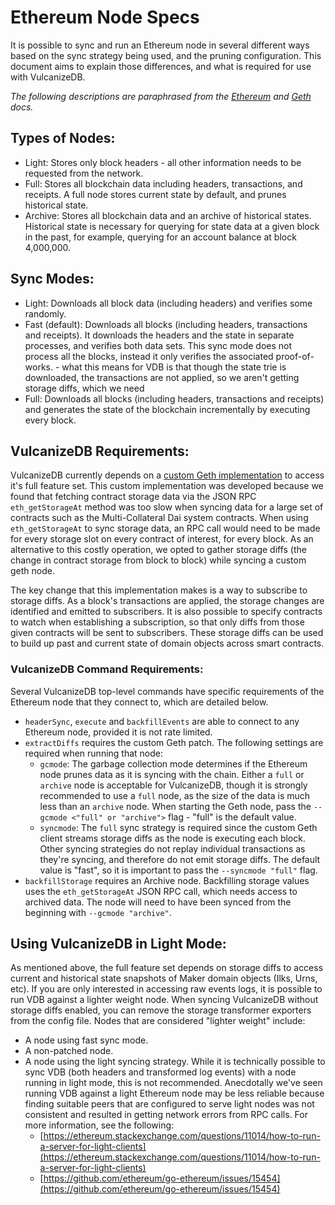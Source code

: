# Ethereum Node Specs
It is possible to sync and run an Ethereum node in several different ways based on the sync strategy being used, and 
the pruning configuration. This document aims to explain those differences, and what is required for use with 
VulcanizeDB.

_The following descriptions are paraphrased from the [Ethereum](https://ethereum.org/en/developers/docs/nodes-and-clients)
and [Geth](https://geth.ethereum.org/docs/faq) docs._
## Types of Nodes:
- Light: Stores only block headers - all other information needs to be requested from the network.
- Full: Stores all blockchain data including headers, transactions, and receipts. A full node stores current state by
default, and prunes historical state.
- Archive: Stores all blockchain data and an archive of historical states. Historical state is necessary for querying for
state data at a given block in the past, for example, querying for an account balance at block 4,000,000.

## Sync Modes:
- Light: Downloads all block data (including headers) and verifies some randomly.
- Fast (default): Downloads all blocks (including headers, transactions and receipts). It downloads the headers and
the state in separate processes, and verifies both data sets. This sync mode does not process all the blocks, instead
 it only verifies the associated proof-of-works.
        - what this means for VDB is that though the state trie is downloaded, the transactions are not applied, so we aren't getting storage diffs, which we need
- Full: Downloads all blocks (including headers, transactions and receipts) and generates the state of the blockchain
 incrementally by executing every block.

## VulcanizeDB Requirements:
VulcanizeDB currently depends on a [custom Geth implementation](https://github.com/makerdao/go-ethereum/tree/allow-state-diff-subscription) to access it's full feature set.
This custom implementation was developed because we found that fetching contract storage data via the JSON RPC `eth_getStorageAt` method was too slow when syncing data for a large set of contracts such as the Multi-Collateral Dai system contracts. When using `eth_getStorageAt` to sync storage data, an RPC call would need to be made for every storage slot on every contract of interest, for every block. As an alternative to this costly operation, we opted to gather storage diffs (the change in contract storage from block to block) while syncing a custom geth node.

The key change that this implementation makes is a way to subscribe to storage diffs. As a block's transactions are applied, the storage changes are identified and emitted to subscribers. It is also possible to specify contracts to watch when establishing a subscription, so that only diffs from those given contracts will be sent to subscribers. These storage diffs can be used to build up past and current state of domain objects across smart contracts.

### VulcanizeDB Command Requirements:

Several VulcanizeDB top-level commands have specific requirements of the Ethereum node that they connect to, which are detailed below.
- `headerSync`, `execute` and `backfillEvents` are able to connect to any Ethereum node, provided it is not rate limited.
- `extractDiffs` requires the custom Geth patch. The following settings are required when running that node:
    - `gcmode`: The garbage collection mode determines if the Ethereum node prunes data as it is syncing with the chain. Either a `full` or `archive` node is acceptable for VulcanizeDB, though it is strongly recommended to use a `full` node, as the size of the data is much less than an `archive` node. When starting the Geth node, pass the `--gcmode <"full" or "archive">` flag - "full" is the default value.
    - `syncmode`: The `full` sync strategy is required since the custom Geth client streams storage diffs as the node is executing each block. Other syncing strategies do not replay individual transactions as they're syncing, and therefore do not emit storage diffs. The default value is "fast", so it is important to pass the `--syncmode "full"` flag.
- `backfillStorage` requires an Archive node. Backfilling storage values uses the `eth_getStorageAt` JSON RPC call, which needs access to archived data. The node will need to have been synced from the beginning with `--gcmode "archive"`.

 ## Using VulcanizeDB in Light Mode:
 As mentioned above, the full feature set depends on storage diffs to access current and historical state snapshots of Maker domain objects (Ilks, Urns, etc). If you are only interested in accessing raw events logs, it is possible to run VDB against a lighter weight node. When syncing VulcanizeDB without storage diffs enabled, you can remove the storage transformer
 exporters from the config file. Nodes that are considered "lighter weight" include:
 - A node using fast sync mode.
 - A non-patched node.
 - A node using the light syncing strategy. While it is technically possible to sync VDB (both headers and transformed
  log events) with a node running in light mode, this is not recommended. Anecdotally we've seen running VDB against a light
  Ethereum node may be less reliable because finding suitable peers that are configured to serve light nodes was not
  consistent and resulted in getting network errors from RPC calls. For more information, see the following:
    - [https://ethereum.stackexchange.com/questions/11014/how-to-run-a-server-for-light-clients](https://ethereum.stackexchange.com/questions/11014/how-to-run-a-server-for-light-clients)
    - [https://github.com/ethereum/go-ethereum/issues/15454](https://github.com/ethereum/go-ethereum/issues/15454)

